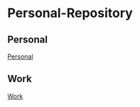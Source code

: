 # Personal-Repository

## Personal
[Personal](https://github.com/brandonantoniocook/Personal-Repository/projects/2)

## Work
[Work](https://github.com/brandonantoniocook/Personal-Repository/projects/1)
